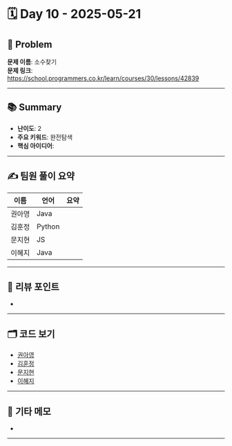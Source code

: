 # 🗓️ Day 10 - 2025-05-21

## 🧩 Problem

**문제 이름**: 소수찾기       
**문제 링크**: https://school.programmers.co.kr/learn/courses/30/lessons/42839  

---

## 📚 Summary

- **난이도**: 2    
- **주요 키워드**: 완전탐색    
- **핵심 아이디어**: 

---

## ✍️ 팀원 풀이 요약

| 이름 | 언어 | 요약 |
|------|------|----------------|
| 권아영 | Java |  |
| 김훈정 | Python |  |
| 문지현 | JS |  |
| 이혜지 | Java |  |

---

## 🧠 리뷰 포인트

- 

---

## 🗂️ 코드 보기

- [권아영](./)
- [김훈정](./)
- [문지현](./)
- [이혜지](./)

---

## 💬 기타 메모

-

--- 

